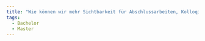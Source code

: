 ```yaml
---
title: "Wie können wir mehr Sichtbarkeit für Abschlussarbeiten, Kolloqien, etc. schaffen?"
tags:
  - Bachelor
  - Master
---
```

